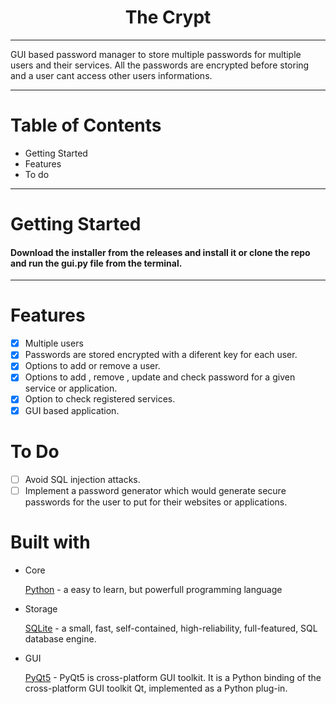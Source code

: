 <h1 align='center'>The Crypt</h1>

---

<p>
  GUI based password manager to store multiple passwords for multiple users and their services.
  All the passwords are encrypted before storing and a user cant access other users informations.
</p>


---

# Table of Contents
<ul>
	<li>Getting Started</a></li>
	<li>Features</a></li>
	<li>To do</a></li>
</ul>


---


# Getting Started
<h4> Download the installer from the releases and install it or clone the repo and run the gui.py file from the terminal.</h4>


---


# Features

- [X] Multiple users 
- [X] Passwords are stored encrypted with a diferent key for each user.
- [X] Options to add or remove a user.
- [X] Options to add , remove , update and check password for a given service or application.
- [X] Option to check registered services.
- [X] GUI based application.

# To Do
- [ ] Avoid SQL injection attacks.
- [ ] Implement a password generator which would generate secure passwords for the user to put for their websites or applications.

# Built with
<ul>
	<li>Core
    		<p>
			<a href="python.org">Python</a> - a easy to learn, but powerfull programming language
		</p>
  	</li>
  	<li>Storage
    	<p>
				<a href="https://www.sqlite.org">SQLite</a> -  
				a small, fast, self-contained, high-reliability, full-featured, SQL database engine.
			</p>
  	</li>
		<li>GUI
			<p>
			<a href='https://www.riverbankcomputing.com/software/pyqt/'>PyQt5</a> - 
				PyQt5 is cross-platform GUI toolkit. It is a Python binding of the cross-platform GUI toolkit Qt, implemented as a Python plug-in.
			</p>
			
</ul>
	


